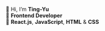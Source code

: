 👋 Hi, I’m **Ting-Yu**
<br/>
🌱
**Frontend Developer**
<br/>
🔧
**React.js**, **JavaScript**, **HTML** & **CSS**
